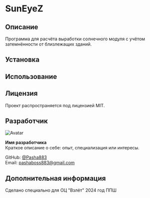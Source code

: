 # SunEyeZ

## Описание
Программа для расчёта выработки солнечного модуля с учётом затемнённости от близлежащих зданий.

## Установка

## Использование

## Лицензия
Проект распространяется под лицензией MIT.

## Разработчик

![Avatar](https://iimg.su/i/rdtrn)

**Имя разработчика**  
Краткое описание о себе: опыт, специализация или интересы.

GitHub: [@Pasha883](https://github.com/Pasha883)  
Email: pashaboss883@gmail.com

## Дополнительная информация
Сделано специально для ОЦ "Взлёт"
2024 год ППШ
